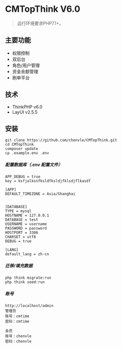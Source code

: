 CMTopThink V6.0
===============

> 运行环境要求PHP7.1+。

## 主要功能

* 权限控制
* 双后台
* 角色/用户管理
* 资金余额管理
* 刷单平台

## 技术
* ThinkPHP v6.0
* LayUI v2.5.5

## 安装

~~~
git clone https://github.com/chenvle/CMTopThink.git
cd CMTopThink
composer update
cp .example.env .env
~~~
##### 配置数据库（.env 配置文件）
~~~
APP_DEBUG = true
key = ksfjalksnfksldfksldjfklsdjflkasdf

[APP]
DEFAULT_TIMEZONE = Asia/Shanghai


[DATABASE]
TYPE = mysql
HOSTNAME = 127.0.0.1
DATABASE = test
USERNAME = username
PASSWORD = password
HOSTPORT = 3306
CHARSET = utf8
DEBUG = true

[LANG]
default_lang = zh-cn
~~~

##### 迁移/填充数据
~~~
php think migrate:run
php think seed:run
~~~

##### 账号
~~~
http://localhost/admin
管理员
账号：cmtime
密码：cmtime

会员
账号：chenvle
密码：chenvle
~~~